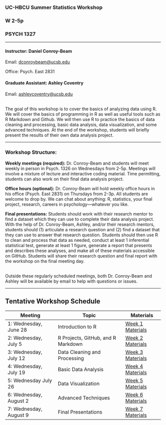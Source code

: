 
### UC-HBCU Summer Statistics Workshop

### W 2-5p

### PSYCH 1327

------------------------------------------------------------------------

#### Instructor: Daniel Conroy-Beam

Email: <dconroybeam@ucsb.edu>

Office: Psych. East 2831

#### Graduate Assistant: Ashley Coventry

Email: <ashleycoventry@ucsb.edu>

<br> The goal of this workshop is to cover the basics of analyzing data
using R. We will cover the basics of programming in R as well as useful
tools such as R Markdown and Github. We will then use R to practice the
basics of data cleaning and processing, basic data analysis, data
visualization, and some advanced techniques. At the end of the workshop,
students will briefly present the results of their own data analysis
project.

------------------------------------------------------------------------

### Workshop Structure:

**Weekly meetings (required):** Dr. Conroy-Beam and students will meet
weekly in person in Psych. 1326 on Wednesdays from 2-5p. Meetings will
involve a mixture of lecture and interactive coding material. Time
permitting, students can also work on their final data analysis project.

**Office hours (optional):** Dr. Conroy-Beam will hold weekly office
hours in his office (Psych. East 2831) on Thursdays from 2-3p. All
students are welcome to drop by. We can chat about anything: R,
statistics, your final project, research, careers in psychology—whatever
you like.

**Final presentations:** Students should work with their research mentor
to find a dataset which they can use to complete their data analysis
project. With the help of Dr. Conroy-Beam, Ashley, and/or their research
mentors, students should (1) articulate a research question and (2) find
a dataset that they can use to answer that research question. Students
should then use R to clean and process that data as needed, conduct at
least 1 inferential statistical test, generate at least 1 figure,
generate a report that presents and describes these analyses, and make
all of these materials accessible on GitHub. Students will share their
research question and final report with the workshop on the final
meeting day.

<br> Outside these regularly scheduled meetings, both Dr. Conroy-Beam
and Ashley will be available by email to help with questions or issues.

------------------------------------------------------------------------

## Tentative Workshop Schedule

| Meeting                | Topic                              | Materials                                                                             |
|------------------------|------------------------------------|---------------------------------------------------------------------------------------|
| 1: Wednesday, June 28  | Introduction to R                  | [Week 1 Materials](https://github.com/dconroybeam/SummerStats2023/tree/main/Week%201) |
| 2: Wednesday, July 5   | R Projects, GitHub, and R Markdown | [Week 2 Materials](https://github.com/dconroybeam/SummerStats2023/tree/main/Week%202) |
| 3: Wednesday, July 12  | Data Cleaning and Processing       | [Week 3 Materials](https://github.com/dconroybeam/SummerStats2023/tree/main/Week%203) |
| 4: Wednesday, July 19  | Basic Data Analysis                | [Week 4 Materials](https://github.com/dconroybeam/SummerStats2023/tree/main/Week%204) |
| 5: Wednesday July 26   | Data Visualization                 | [Week 5 Materials](https://github.com/dconroybeam/SummerStats2023/tree/main/Week%205) |
| 6: Wednesday, August 2 | Advanced Techniques                | [Week 6 Materials](https://github.com/dconroybeam/SummerStats2023/tree/main/Week%206) |
| 7: Wednesday, August 9 | Final Presentations                | [Week 7 Materials](https://github.com/dconroybeam/SummerStats2023/tree/main/Week%207) |
